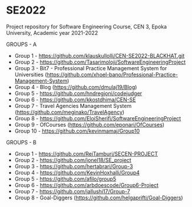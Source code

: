 # SE2022
Project repository for Software Engineering Course, CEN 3, Epoka University, Academic year 2021-2022


GROUPS - A

* Group 1 - https://github.com/klauskullolli/CEN-SE2022-BLACKHAT.git
* Group 2 - https://github.com/Tasarimoloji/SoftwareEngineeringProject
* Group 3 - Bit7 - Professional Practice Management System for Universities (https://github.com/xhoel-bano/Professional-Practice-Management-System)
* Group 4 - Blog (https://github.com/dmulaj19/Blog)
* Group 5 - https://github.com/hndregjoni/codejudger
* Group 6 - https://github.com/kkostdhima/CEN-SE
* Group 7 - Travel Agencies Management System (https://github.com/meginako/TravelAgency)
* Group 8 - https://github.com/EloiSherifi/SoftwareEngineeringProject
* Group 9 - OfCourses (https://github.com/eponari/OfCourses)
* Group 10 - https://github.com/kevinmamaj/Group10


GROUPS - B 

* Group 1 - https://github.com/ReiTamburi/SECEN-PROJECT
* Group 2 - https://github.com/jonel18/SE_project
* Group 3 - https://github.com/hertabrari/Group-3
* Group 4 - https://github.com/KevinHoxhalli/Group4
* Group 5 - https://github.com/afilo/group5
* Group 6 - https://github.com/arbdoescode/Group6-Project
* Group 7 - https://github.com/jallushi17/Group-7
* Group 8 - Goal-Diggers (https://github.com/helgaprifti/Goal-Diggers)
